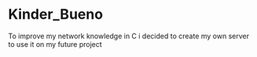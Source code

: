 # Kinder_Bueno
To improve my network knowledge in C i decided to create my own server to use it on my future project
